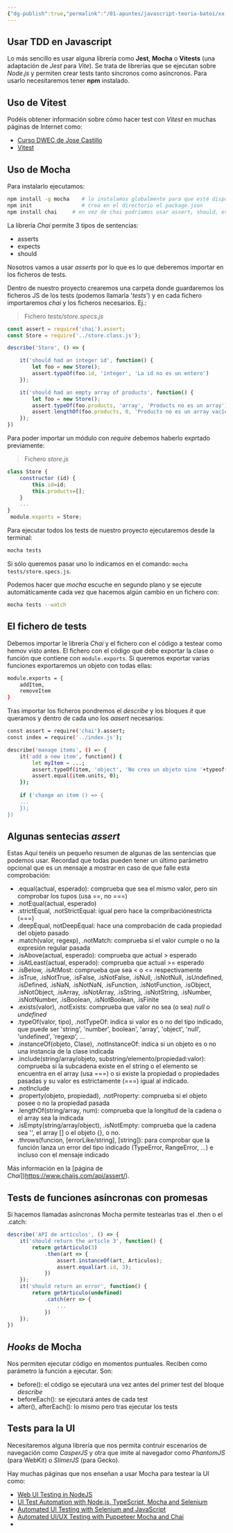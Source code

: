 ```yaml
---
{"dg-publish":true,"permalink":"/01-apuntes/javascript-teoria-batoi/xx-tests/"}
---
```


## Usar TDD en Javascript
Lo más sencillo es usar alguna librería como **Jest**, **Mocha** o **Vitests** (una adaptación de _Jest_ para _Vite_). Se trata de librerías que se ejecutan sobre _Node.js_ y permiten crear tests tanto síncronos como asíncronos. Para usarlo necesitaremos tener **npm** instalado. 

## Uso de Vitest
Podéis obtener información sobre cómo hacer test con _Vitest_ en muchas páginas de Internet como:
- [Curso DWEC de Jose Castillo](https://xxjcaxx.github.io/libro_dwec/tests.html)
- [Vitest](https://vitejs.dev/guide/features.html#testing)

## Uso de Mocha
Para instalarlo ejecutamos:

```bash
npm install -g mocha    # lo instalamos globalmente para que esté disponible para todos los proyectos
npm init                # crea en el directorio el package.json
npm install chai     # en vez de chai podríamos usar assert, should, etc
```

La librería _Chai_ permite 3 tipos de sentencias:
- asserts
- expects
- should

Nosotros vamos a usar _asserts_ por lo que es lo que deberemos importar en los ficheros de tests.

Dentro de nuestro proyecto crearemos una carpeta donde guardaremos los ficheros JS de los tests (podemos llamarla '_tests_') y en cada fichero importaremos _chai_ y los ficheros necesarios. Ej.:

> Fichero _tests/store.specs.js_
```javascript
const assert = require('chai').assert;
const Store = require('../store.class.js');

describe('Store', () => {

	it('should had an integer id', function() {
		let foo = new Store();
		assert.typeOf(foo.id, 'integer', 'La id no es un entero')
	});

	it('should had an empty array of products', function() {
		let foo = new Store();
		assert.typeOf(foo.products, 'array', 'Products no es un array')
		assert.lengthOf(foo.products, 0, 'Products no es un array vacío')
	});
})
```

Para poder importar un módulo con _require_ debemos haberlo exprtado previamente:

> Fichero _store.js_
```javascript
class Store {
    constructor (id) {
        this.id=id;
        this.products=[];
    }
    ...
}
 module.exports = Store;
```

Para ejecutar todos los tests de nuestro proyecto ejecutaremos desde la terminal:
```bash
mocha tests
```

Si sólo queremos pasar uno lo indicamos en el comando: `mocha tests/store.specs.js`.

Podemos hacer que _mocha_ escuche en segundo plano y se ejecute automáticamente cada vez que hacemos algún cambio en un fichero con:
```bash
mocha tests --watch
```

## El fichero de tests
Debemos importar le librería _Chai_ y el fichero con el código a testear como hemov visto antes. El fichero con el código que debe exportar la clase o función que contiene con `module.exports`. Si queremos exportar varias funciones exportaremos un objeto con todas ellas:
```bash
module.exports = {
    addItem,
    removeItem
}
```

Tras importar los ficheros pondremos el _describe_ y los bloques _it_ que queramos y dentro de cada uno los _aasert_ necesarios:
```bash
const assert = require('chai').assert;
const index = require('../index.js');

describe('manage items', () => {
	it('add a new item', function() {
		let myItem = ...;
		assert.typeOf(item, 'object', 'No crea un objeto sino '+typeof(item) );
		assert.equal(item.units, 0);
	});
	
	if ('change an item () => {
	...
	});
})
```

## Algunas sentecias _assert_
Estas
Aquí tenéis un pequeño resumen de algunas de las sentencias que podemos usar. Recordad que todas pueden tener un último parámetro opcional que es un mensaje a mostrar en caso de que falle esta comprobación:
- .equal(actual, esperado): comprueba que sea el mismo valor, pero sin comprobar los tupos (usa ==, no ===)
- .notEqual(actual, esperado)
- .strictEqual, .notStrictEqual: igual pero hace la compribaciónestricta (===)
- .deepEqual, notDeepEqual: hace una comprobación de cada propiedad del objeto pasado
- .match(valor, regexp), .notMatch: comprueba si el valor cumple o no la expresión regular pasada
- .isAbove(actual, esperado): comprueba que actual > esperado
- .isAtLeast(actual, esperado): comprueba que actual >= esperado
- .isBelow, .isAtMost: comprueba que sea < o <= respectivamente
- .isTrue, .isNotTrue, .isFalse, .isNotFalse, .isNull, .isNotNull, .isUndefined, .isDefined, .isNaN, .isNotNaN, .isFunction, .isNotFunction, .isObject, .isNotObject, .isArray, .isNotArray, .isString, .isNotString, .isNumber, .isNotNumber, .isBoolean, .isNotBoolean, .isFinite
- .exists(valor), .notExists: comprueba que valor no sea (o sea) _null_ o _undefined_
- .typeOf(valor, tipo), .notTypeOf: indica si valor es o no del tipo indicado, que puede ser 'string', 'number', boolean', 'array', 'object', 'null', 'undefined', 'regexp', ...
- .instanceOf(objeto, Clase), .notInstanceOf: indica si un objeto es o no una instancia de la clase indicada
- .include(string/array/objeto, substring/elemento/propiedad:valor): comprueba si la subcadena existe en el string o el elemento se encuentra en el array (usa ===) o si existe la propiedad o propiedades pasadas y su valor es estrictamente (===) igual al indicado.
- .notInclude
- .property(objeto, propiedad), .notProperty: comprueba si el objeto posee o no la propiedad pasada
- .lengthOf(string/array, num): comprueba que la longitud de la cadena o el array sea la indicada
- .isEmpty(string/array/object), .isNotEmpty: comprueba que la cadena sea '', el array [] o el objeto {}, o no.
- .throws(funcion, [errorLike/string], [string]): para comprobar que la función lanza un error del tipo indicado (TypeError, RangeError, ...) e incluso con el mensaje indicado

Más información en la [página de _Chai_])https://www.chaijs.com/api/assert/).

## Tests de funciones asíncronas con promesas
Si hacemos llamadas asíncronas Mocha permite testearlas tras el .then o el .catch:
```javascript
describe('API de artículos', () => {
	it('should return the article 3', function() {
		return getArticulo(3)
			.then(art => {
				assert.instanceOf(art, Articulos);
				assert.equal(art.id, 3);
			})
	});
	it('should return an error', function() {
		return getArticulo(undefined)
			.catch(err => {
				...
			})
	});
})
```

## _Hooks_ de Mocha
Nos permiten ejecutar código en momentos puntuales. Reciben como parámetro la función a ejecutar. Son:
- before(): el código se ejecutará una vez antes del primer test del bloque _describe_
- beforeEach(): se ejecutará antes de cada test
- after(), afterEach(): lo mismo pero tras ejecutar los tests

## Tests para la UI
Necesitaremos alguna librería que nos permita contruir escenarios de navegación como _CasperJS_ y otra que imite al navegador como _PhantomJS_ (para WebKit) o _SlimerJS_ (para Gecko).

Hay muchas páginas que nos enseñan a usar Mocha para testear la UI como:
- [Web UI Testing in NodeJS](https://dev.to/ykyuen/web-ui-testing-in-nodejs--kda)
- [UI Test Automation with Node.js, TypeScript, Mocha and Selenium](https://blogs.msdn.microsoft.com/nilayshah/2018/01/21/ui-test-automation-with-node-js-typescript-mocha-and-selenium/)
- [Automated UI Testing with Selenium and JavaScript](https://itnext.io/automated-ui-testing-with-selenium-and-javascript-90bbe7ca13a3)
- [Automated UI/UX Testing with Puppeteer Mocha and Chai](https://medium.com/@tariqul.islam.rony/automated-ui-ux-testing-with-puppeteer-mocha-and-chai-800cfb028ab9)
- 
